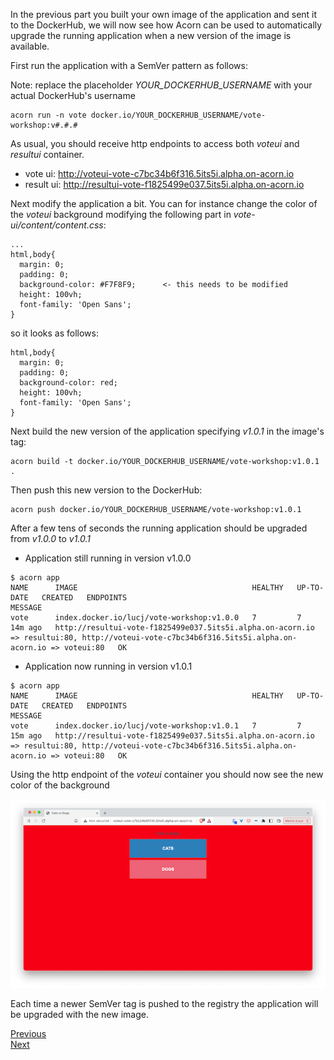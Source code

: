 In the previous part you built your own image of the application and sent it to the DockerHub, we will now see how Acorn can be used to automatically upgrade the running application when a new version of the image is available.

First run the application with a SemVer pattern as follows:

Note: replace the placeholder *YOUR_DOCKERHUB_USERNAME* with your actual DockerHub's username

```
acorn run -n vote docker.io/YOUR_DOCKERHUB_USERNAME/vote-workshop:v#.#.#
```

As usual, you should receive http endpoints to access both *voteui* and *resultui* container.

- vote ui: http://voteui-vote-c7bc34b6f316.5its5i.alpha.on-acorn.io
- result ui: http://resultui-vote-f1825499e037.5its5i.alpha.on-acorn.io

Next modify the application a bit. You can for instance change the color of the *voteui* background modifying the following part in *vote-ui/content/content.css*:

```
...
html,body{
  margin: 0;
  padding: 0;
  background-color: #F7F8F9;      <- this needs to be modified
  height: 100vh;
  font-family: 'Open Sans';
}
```

so it looks as follows:

```
html,body{
  margin: 0;
  padding: 0;
  background-color: red;
  height: 100vh;
  font-family: 'Open Sans';
}
```

Next build the new version of the application specifying *v1.0.1* in the image's tag:

```
acorn build -t docker.io/YOUR_DOCKERHUB_USERNAME/vote-workshop:v1.0.1 .
```

Then push this new version to the DockerHub:

```
acorn push docker.io/YOUR_DOCKERHUB_USERNAME/vote-workshop:v1.0.1
```

After a few tens of seconds the running application should be upgraded from *v1.0.0* to *v1.0.1*

- Application still running in version v1.0.0

```
$ acorn app
NAME      IMAGE                                       HEALTHY   UP-TO-DATE   CREATED   ENDPOINTS                                                                                                                                          MESSAGE
vote      index.docker.io/lucj/vote-workshop:v1.0.0   7         7            14m ago   http://resultui-vote-f1825499e037.5its5i.alpha.on-acorn.io => resultui:80, http://voteui-vote-c7bc34b6f316.5its5i.alpha.on-acorn.io => voteui:80   OK
```

- Application now running in version v1.0.1

```
$ acorn app
NAME      IMAGE                                       HEALTHY   UP-TO-DATE   CREATED   ENDPOINTS                                                                                                                                          MESSAGE
vote      index.docker.io/lucj/vote-workshop:v1.0.1   7         7            15m ago   http://resultui-vote-f1825499e037.5its5i.alpha.on-acorn.io => resultui:80, http://voteui-vote-c7bc34b6f316.5its5i.alpha.on-acorn.io => voteui:80   OK
```

Using the http endpoint of the *voteui* container you should now see the new color of the background

![Vote UI](./images/upgrade/vote-ui.png)

Each time a newer SemVer tag is pushed to the registry the application will be upgraded with the new image.

[Previous](./acorn_image.md)  
[Next](./development_mode.md)